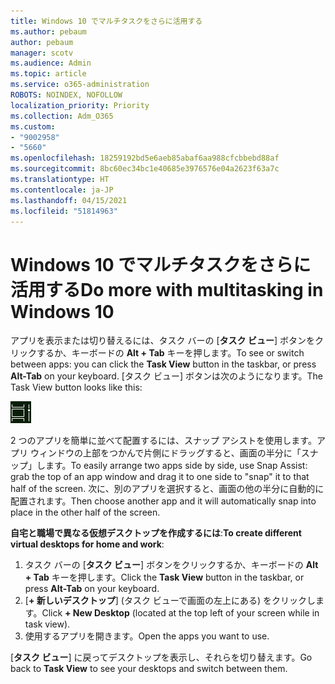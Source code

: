 ```yaml
---
title: Windows 10 でマルチタスクをさらに活用する
ms.author: pebaum
author: pebaum
manager: scotv
ms.audience: Admin
ms.topic: article
ms.service: o365-administration
ROBOTS: NOINDEX, NOFOLLOW
localization_priority: Priority
ms.collection: Adm_O365
ms.custom:
- "9002958"
- "5660"
ms.openlocfilehash: 18259192bd5e6aeb85abaf6aa988cfcbbebd88af
ms.sourcegitcommit: 8bc60ec34bc1e40685e3976576e04a2623f63a7c
ms.translationtype: HT
ms.contentlocale: ja-JP
ms.lasthandoff: 04/15/2021
ms.locfileid: "51814963"
---
```

# <a name="do-more-with-multitasking-in-windows-10"></a><span data-ttu-id="f2307-102">Windows 10 でマルチタスクをさらに活用する</span><span class="sxs-lookup"><span data-stu-id="f2307-102">Do more with multitasking in Windows 10</span></span>

<span data-ttu-id="f2307-103">アプリを表示または切り替えるには、タスク バーの [**タスク ビュー**] ボタンをクリックするか、キーボードの **Alt + Tab** キーを押します。</span><span class="sxs-lookup"><span data-stu-id="f2307-103">To see or switch between apps: you can click the **Task View** button in the taskbar, or press **Alt-Tab** on your keyboard.</span></span> <span data-ttu-id="f2307-104">[タスク ビュー] ボタンは次のようになります。</span><span class="sxs-lookup"><span data-stu-id="f2307-104">The Task View button looks like this:</span></span>

![[タスク ビュー] ボタン](media/task-view.png)

<span data-ttu-id="f2307-106">2 つのアプリを簡単に並べて配置するには、スナップ アシストを使用します。アプリ ウィンドウの上部をつかんで片側にドラッグすると、画面の半分に「スナップ」します。</span><span class="sxs-lookup"><span data-stu-id="f2307-106">To easily arrange two apps side by side, use Snap Assist: grab the top of an app window and drag it to one side to "snap" it to that half of the screen.</span></span> <span data-ttu-id="f2307-107">次に、別のアプリを選択すると、画面の他の半分に自動的に配置されます。</span><span class="sxs-lookup"><span data-stu-id="f2307-107">Then choose another app and it will automatically snap into place in the other half of the screen.</span></span>

<span data-ttu-id="f2307-108">**自宅と職場で異なる仮想デスクトップを作成するには**:</span><span class="sxs-lookup"><span data-stu-id="f2307-108">**To create different virtual desktops for home and work**:</span></span>

1. <span data-ttu-id="f2307-109">タスク バーの [**タスク ビュー**] ボタンをクリックするか、キーボードの **Alt + Tab** キーを押します。</span><span class="sxs-lookup"><span data-stu-id="f2307-109">Click the **Task View** button in the taskbar, or press **Alt-Tab** on your keyboard.</span></span>
2. <span data-ttu-id="f2307-110">[**+ 新しいデスクトップ**] (タスク ビューで画面の左上にある) をクリックします。</span><span class="sxs-lookup"><span data-stu-id="f2307-110">Click **+ New Desktop** (located at the top left of your screen while in task view).</span></span>
3. <span data-ttu-id="f2307-111">使用するアプリを開きます。</span><span class="sxs-lookup"><span data-stu-id="f2307-111">Open the apps you want to use.</span></span> 

<span data-ttu-id="f2307-112">[**タスク ビュー**] に戻ってデスクトップを表示し、それらを切り替えます。</span><span class="sxs-lookup"><span data-stu-id="f2307-112">Go back to **Task View** to see your desktops and switch between them.</span></span>
